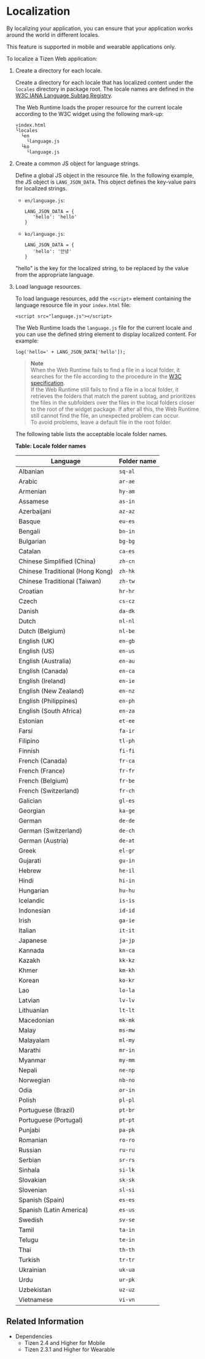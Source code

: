 # Localization

By localizing your application, you can ensure that your application works around the world in different locales.

This feature is supported in mobile and wearable applications only.

To localize a Tizen Web application:

1. Create a directory for each locale.

   Create a directory for each locale that has localized content under the `locales` directory in package root. The locale names are defined in the [W3C IANA Language Subtag Registry](http://www.iana.org/assignments/language-subtag-registry/language-subtag-registry).

   The Web Runtime loads the proper resource for the current locale according to the W3C widget using the following mark-up:

   ```
   ┬index.html
   └locales
     └en
       └language.js
     └ko
       └language.js
   ```

2. Create a common JS object for language strings.

   Define a global JS object in the resource file. In the following example, the JS object is `LANG_JSON_DATA`. This object defines the key-value pairs for localized strings.

   - `en/language.js`:
      ```
      LANG_JSON_DATA = {
         'hello': 'hello'
      }
      ```
   - `ko/language.js`:
      ```
      LANG_JSON_DATA = {
         'hello': '안녕'
      }
      ```

   "hello" is the key for the localized string, to be replaced by the value from the appropriate language.

3. Load language resources.

   To load language resources, add the `<script>` element containing the language resource file in your `index.html` file:

   ```
   <script src="language.js"></script>
   ```

   The Web Runtime loads the `language.js` file for the current locale and  you can use the defined string element to display localized content. For example:

   ```
   log('hello=' + LANG_JSON_DATA['hello']);
   ```

   > **Note**  
   > When the Web Runtime fails to find a file in a local folder, it searches for the file according to the procedure in the [W3C specification](https://www.w3.org/TR/widgets/#folder-based-localization-0).  
   > If the Web Runtime still fails to find a file in a local folder, it retrieves the folders that match the parent subtag, and prioritizes the files in the subfolders over the files in the local folders closer to the root of the widget package. If after all this, the Web Runtime still cannot find the file, an unexpected problem can occur.  
   > To avoid problems, leave a default file in the root folder.

   The following table lists the acceptable locale folder names.

   **Table: Locale folder names**

   | Language                        | Folder name |
   | ------------------------------- | ----------- |
   | Albanian                        | `sq-al`     |
   | Arabic                          | `ar-ae`     |
   | Armenian                        | `hy-am`     |
   | Assamese                        | `as-in`     |
   | Azerbaijani                     | `az-az`     |
   | Basque                          | `eu-es`     |
   | Bengali                         | `bn-in`     |
   | Bulgarian                       | `bg-bg`     |
   | Catalan                         | `ca-es`     |
   | Chinese Simplified (China)      | `zh-cn`     |
   | Chinese Traditional (Hong Kong) | `zh-hk`     |
   | Chinese Traditional (Taiwan)    | `zh-tw`     |
   | Croatian                        | `hr-hr`     |
   | Czech                           | `cs-cz`     |
   | Danish                          | `da-dk`     |
   | Dutch                           | `nl-nl`     |
   | Dutch (Belgium)                 | `nl-be`     |
   | English (UK)                    | `en-gb`     |
   | English (US)                    | `en-us`     |
   | English (Australia)             | `en-au`     |
   | English (Canada)                | `en-ca`     |
   | English (Ireland)               | `en-ie`     |
   | English (New Zealand)           | `en-nz`     |
   | English (Philippines)           | `en-ph`     |
   | English (South Africa)          | `en-za`     |
   | Estonian                        | `et-ee`     |
   | Farsi                           | `fa-ir`     |
   | Filipino                        | `tl-ph`     |
   | Finnish                         | `fi-fi`     |
   | French (Canada)                 | `fr-ca`     |
   | French (France)                 | `fr-fr`     |
   | French (Belgium)                | `fr-be`     |
   | French (Switzerland)            | `fr-ch`     |
   | Galician                        | `gl-es`     |
   | Georgian                        | `ka-ge`     |
   | German                          | `de-de`     |
   | German (Switzerland)            | `de-ch`     |
   | German (Austria)                | `de-at`     |
   | Greek                           | `el-gr`     |
   | Gujarati                        | `gu-in`     |
   | Hebrew                          | `he-il`     |
   | Hindi                           | `hi-in`     |
   | Hungarian                       | `hu-hu`     |
   | Icelandic                       | `is-is`     |
   | Indonesian                      | `id-id`     |
   | Irish                           | `ga-ie`     |
   | Italian                         | `it-it`     |
   | Japanese                        | `ja-jp`     |
   | Kannada                         | `kn-ca`     |
   | Kazakh                          | `kk-kz`     |
   | Khmer                           | `km-kh`     |
   | Korean                          | `ko-kr`     |
   | Lao                             | `lo-la`     |
   | Latvian                         | `lv-lv`     |
   | Lithuanian                      | `lt-lt`     |
   | Macedonian                      | `mk-mk`     |
   | Malay                           | `ms-mw`     |
   | Malayalam                       | `ml-my`     |
   | Marathi                         | `mr-in`     |
   | Myanmar                         | `my-mm`     |
   | Nepali                          | `ne-np`     |
   | Norwegian                       | `nb-no`     |
   | Odia                            | `or-in`     |
   | Polish                          | `pl-pl`     |
   | Portuguese (Brazil)             | `pt-br`     |
   | Portuguese (Portugal)           | `pt-pt`     |
   | Punjabi                         | `pa-pk`     |
   | Romanian                        | `ro-ro`     |
   | Russian                         | `ru-ru`     |
   | Serbian                         | `sr-rs`     |
   | Sinhala                         | `si-lk`     |
   | Slovakian                       | `sk-sk`     |
   | Slovenian                       | `sl-si`     |
   | Spanish (Spain)                 | `es-es`     |
   | Spanish (Latin America)         | `es-us`     |
   | Swedish                         | `sv-se`     |
   | Tamil                           | `ta-in`     |
   | Telugu                          | `te-in`     |
   | Thai                            | `th-th`     |
   | Turkish                         | `tr-tr`     |
   | Ukrainian                       | `uk-ua`     |
   | Urdu                            | `ur-pk`     |
   | Uzbekistan                      | `uz-uz`     |
   | Vietnamese                      | `vi-vn`     |

## Related Information
* Dependencies   
   - Tizen 2.4 and Higher for Mobile
   - Tizen 2.3.1 and Higher for Wearable
